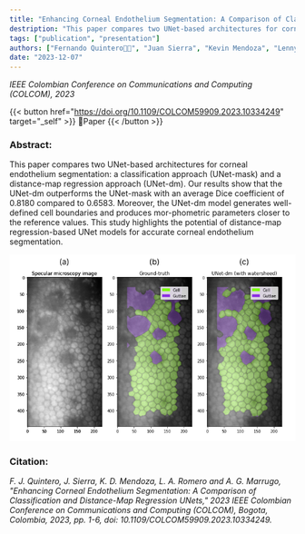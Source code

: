 ```yaml
---
title: "Enhancing Corneal Endothelium Segmentation: A Comparison of Classification and Distance-Map Regression UNets"
destription: "This paper compares two UNet-based architectures for corneal endothelium segmentation: a classification approach (UNet-mask) and a distance-map regression approach (UNet-dm). Our results show that the UNet-dm outperforms the UNet-mask with an average Dice coefficient of 0.8180 compared to 0.6583. Moreover, the UNet-dm model generates well-defined cell boundaries and produces mor-phometric parameters closer to the reference values. This study highlights the potential of distance-map regression-based UNet models for accurate corneal endothelium segmentation."
tags: ["publication", "presentation"]
authors: ["Fernando Quintero👨‍💻", "Juan Sierra", "Kevin Mendoza", "Lenny A. Romero", "Andres G. Marrugo"]
date: "2023-12-07"
---
```


*IEEE Colombian Conference on Communications and Computing (COLCOM), 2023* 

{{< button href="https://doi.org/10.1109/COLCOM59909.2023.10334249" target="_self" >}}
🔗Paper
{{< /button >}}

### Abstract: 

This paper compares two UNet-based architectures for corneal endothelium segmentation: a classification approach (UNet-mask) and a distance-map regression approach (UNet-dm). Our results show that the UNet-dm outperforms the UNet-mask with an average Dice coefficient of 0.8180 compared to 0.6583. Moreover, the UNet-dm model generates well-defined cell boundaries and produces mor-phometric parameters closer to the reference values. This study highlights the potential of distance-map regression-based UNet models for accurate corneal endothelium segmentation.

![(a) CE image acquired by specular microscopy, (b) Ground truth segmentation, (c) Watersheed segmentation (UNet-mask).](featured.png "(a) CE image acquired by specular microscopy, (b) Ground truth segmentation, (c) Watersheed segmentation (UNet-mask).")


### Citation:

*F. J. Quintero, J. Sierra, K. D. Mendoza, L. A. Romero and A. G. Marrugo, "Enhancing Corneal Endothelium Segmentation: A Comparison of Classification and Distance-Map Regression UNets," 2023 IEEE Colombian Conference on Communications and Computing (COLCOM), Bogota, Colombia, 2023, pp. 1-6, doi: 10.1109/COLCOM59909.2023.10334249.*